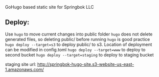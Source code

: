 GoHugo based static site for Springbok LLC

## Deploy:
Use `hugo` to move current changes into public folder
`hugo` does not delete generated files, so deleting public/ before running `hugo` is good practice
`hugo deploy --target=s3` to deploy public/ to s3. Location of deployment can be modified in config.toml
`hugo deploy --target=www` to deploy to second bucket
`hugo deploy --target=staging` to deploy to staging bucket

staging site url: http://springbok-hugo-site.s3-website-us-east-1.amazonaws.com/
